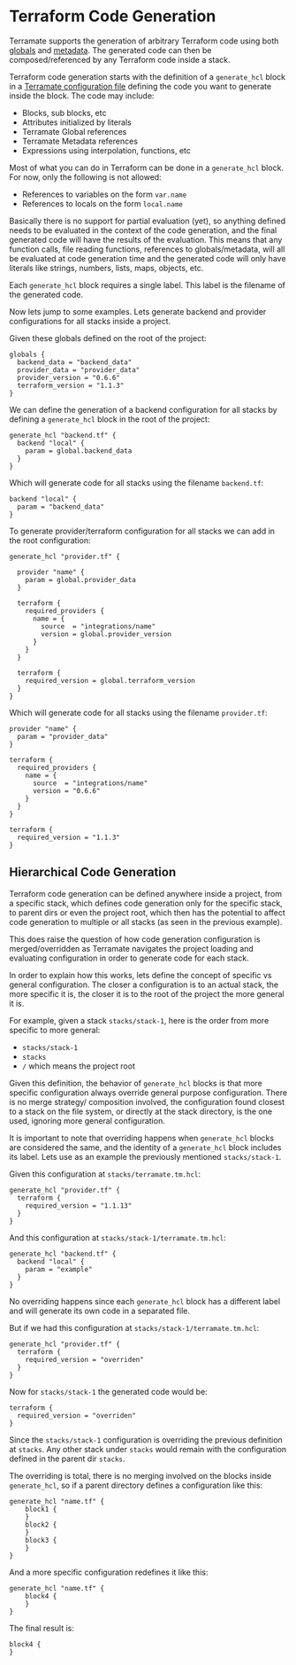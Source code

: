 # Terraform Code Generation

Terramate supports the generation of arbitrary Terraform code using 
both [globals](globals.md) and [metadata](metadata.md).
The generated code can then be composed/referenced by any Terraform code
inside a stack.

Terraform code generation starts with the definition of a `generate_hcl`
block in a [Terramate configuration file](config.md) defining the code you
want to generate inside the block. The code may include:

* Blocks, sub blocks, etc 
* Attributes initialized by literals
* Terramate Global references
* Terramate Metadata references
* Expressions using interpolation, functions, etc

Most of what you can do in Terraform can be done in a `generate_hcl`
block. For now, only the following is not allowed:

* References to variables on the form `var.name`
* References to locals on the form `local.name`

Basically there is no support for partial evaluation (yet), so anything defined
needs to be evaluated in the context of the code generation, and the final generated
code will have the results of the evaluation. This means that any function calls,
file reading functions, references to globals/metadata, will all be evaluated
at code generation time and the generated code will only have literals like strings,
numbers, lists, maps, objects, etc.

Each `generate_hcl` block requires a single label.
This label is the filename of the generated code.

Now lets jump to some examples. Lets generate backend and provider configurations
for all stacks inside a project.

Given these globals defined on the root of the project:

```hcl
globals {
  backend_data = "backend_data"
  provider_data = "provider_data"
  provider_version = "0.6.6"
  terraform_version = "1.1.3"
}
```

We can define the generation of a backend configuration for all
stacks by defining a `generate_hcl` block in the root
of the project:

```hcl
generate_hcl "backend.tf" {
  backend "local" {
    param = global.backend_data
  }
}
```

Which will generate code for all stacks using the filename `backend.tf`:

```hcl
backend "local" {
  param = "backend_data"
}
```

To generate provider/terraform configuration for all stacks we can add
in the root configuration:

```hcl
generate_hcl "provider.tf" {

  provider "name" {
    param = global.provider_data
  }

  terraform {
    required_providers {
      name = {
        source  = "integrations/name"
        version = global.provider_version
      }
    }
  }

  terraform {
    required_version = global.terraform_version
  }
}
```

Which will generate code for all stacks using the filename `provider.tf`:

```hcl
provider "name" {
  param = "provider_data"
}

terraform {
  required_providers {
    name = {
      source  = "integrations/name"
      version = "0.6.6"
    }
  }
}

terraform {
  required_version = "1.1.3"
}
```

## Hierarchical Code Generation

Terraform code generation can be defined anywhere inside a project, from a specific
stack, which defines code generation only for the specific stack, to parent dirs
or even the project root, which then has the potential to affect code generation
to multiple or all stacks (as seen in the previous example).

This does raise the question of how code generation configuration is merged/overridden
as Terramate navigates the project loading and evaluating configuration in order to
generate code for each stack.

In order to explain how this works, lets define the concept of specific vs general
configuration. The closer a configuration is to an actual stack, the more specific it
is, the closer it is to the root of the project the more general it is.

For example, given a stack `stacks/stack-1`, here is the order from more specific
to more general:

* `stacks/stack-1`
* `stacks`
* `/` which means the project root

Given this definition, the behavior of `generate_hcl` blocks is that
more specific configuration always override general purpose configuration.
There is no merge strategy/ composition involved, the configuration found
closest to a stack on the file system, or directly at the stack directory,
is the one used, ignoring more general configuration.

It is important to note that overriding happens when `generate_hcl`
blocks are considered the same, and the identity of a `generate_hcl`
block includes its label. Lets use as an example the
previously mentioned `stacks/stack-1`.

Given this configuration at `stacks/terramate.tm.hcl`:

```hcl
generate_hcl "provider.tf" {
  terraform {
    required_version = "1.1.13"
  }
}
```

And this configuration at `stacks/stack-1/terramate.tm.hcl`:

```hcl
generate_hcl "backend.tf" {
  backend "local" {
    param = "example"
  }
}
```

No overriding happens since each `generate_hcl` block has a different
label and will generate its own code in a separated file.

But if we had this configuration at `stacks/stack-1/terramate.tm.hcl`:

```hcl
generate_hcl "provider.tf" {
  terraform {
    required_version = "overriden"
  }
}
```

Now for `stacks/stack-1` the generated code would be:

```hcl
terraform {
  required_version = "overriden"
}
```

Since the `stacks/stack-1` configuration is overriding the previous
definition at `stacks`. Any other stack under `stacks` would remain
with the configuration defined in the parent dir `stacks`.

The overriding is total, there is no merging involved on the blocks inside
`generate_hcl`, so if a parent directory defines a
configuration like this:

```hcl
generate_hcl "name.tf" {
    block1 {
    }
    block2 {
    }
    block3 {
    }
}
```

And a more specific configuration redefines it like this:

```hcl
generate_hcl "name.tf" {
    block4 {
    }
}
```

The final result is:

```hcl
block4 {
}
```
